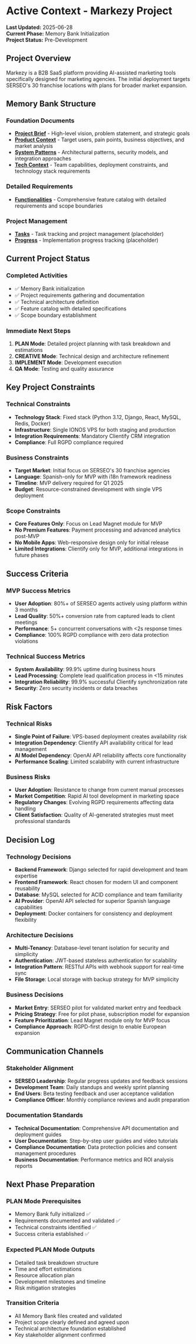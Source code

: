 # Active Context - Markezy Project

**Last Updated:** 2025-06-28  
**Current Phase:** Memory Bank Initialization  
**Project Status:** Pre-Development

## Project Overview

Markezy is a B2B SaaS platform providing AI-assisted marketing tools specifically designed for marketing agencies. The initial deployment targets SERSEO's 30 franchise locations with plans for broader market expansion.

## Memory Bank Structure

### Foundation Documents

- **[Project Brief](./projectbrief.md)** - High-level vision, problem statement, and strategic goals
- **[Product Context](./productContext.md)** - Target users, pain points, business objectives, and market analysis
- **[System Patterns](./systemPatterns.md)** - Architectural patterns, security models, and integration approaches
- **[Tech Context](./techContext.md)** - Team capabilities, deployment constraints, and technology stack requirements

### Detailed Requirements

- **[Functionalities](./functionalities.md)** - Comprehensive feature catalog with detailed requirements and scope boundaries

### Project Management

- **[Tasks](./tasks.md)** - Task tracking and project management (placeholder)
- **[Progress](./progress.md)** - Implementation progress tracking (placeholder)

## Current Project Status

### Completed Activities

- ✅ Memory Bank initialization
- ✅ Project requirements gathering and documentation
- ✅ Technical architecture definition
- ✅ Feature catalog with detailed specifications
- ✅ Scope boundary establishment

### Immediate Next Steps

1. **PLAN Mode**: Detailed project planning with task breakdown and estimations
2. **CREATIVE Mode**: Technical design and architecture refinement
3. **IMPLEMENT Mode**: Development execution
4. **QA Mode**: Testing and quality assurance

## Key Project Constraints

### Technical Constraints

- **Technology Stack**: Fixed stack (Python 3.12, Django, React, MySQL, Redis, Docker)
- **Infrastructure**: Single IONOS VPS for both staging and production
- **Integration Requirements**: Mandatory Clientify CRM integration
- **Compliance**: Full RGPD compliance required

### Business Constraints

- **Target Market**: Initial focus on SERSEO's 30 franchise agencies
- **Language**: Spanish-only for MVP with i18n framework readiness
- **Timeline**: MVP delivery required for Q1 2025
- **Budget**: Resource-constrained development with single VPS deployment

### Scope Constraints

- **Core Features Only**: Focus on Lead Magnet module for MVP
- **No Premium Features**: Payment processing and advanced analytics post-MVP
- **No Mobile Apps**: Web-responsive design only for initial release
- **Limited Integrations**: Clientify only for MVP, additional integrations in future phases

## Success Criteria

### MVP Success Metrics

- **User Adoption**: 80%+ of SERSEO agents actively using platform within 3 months
- **Lead Quality**: 50%+ conversion rate from captured leads to client meetings
- **Performance**: 5+ concurrent conversations with <2s response times
- **Compliance**: 100% RGPD compliance with zero data protection violations

### Technical Success Metrics

- **System Availability**: 99.9% uptime during business hours
- **Lead Processing**: Complete lead qualification process in <15 minutes
- **Integration Reliability**: 99.9% successful Clientify synchronization rate
- **Security**: Zero security incidents or data breaches

## Risk Factors

### Technical Risks

- **Single Point of Failure**: VPS-based deployment creates availability risk
- **Integration Dependency**: Clientify API availability critical for lead management
- **AI Model Dependency**: OpenAI API reliability affects core functionality
- **Performance Scaling**: Limited scalability with current infrastructure

### Business Risks

- **User Adoption**: Resistance to change from current manual processes
- **Market Competition**: Rapid AI tool development in marketing space
- **Regulatory Changes**: Evolving RGPD requirements affecting data handling
- **Client Satisfaction**: Quality of AI-generated strategies must meet professional standards

## Decision Log

### Technology Decisions

- **Backend Framework**: Django selected for rapid development and team expertise
- **Frontend Framework**: React chosen for modern UI and component reusability
- **Database**: MySQL selected for ACID compliance and team familiarity
- **AI Provider**: OpenAI API selected for superior Spanish language capabilities
- **Deployment**: Docker containers for consistency and deployment flexibility

### Architecture Decisions

- **Multi-Tenancy**: Database-level tenant isolation for security and simplicity
- **Authentication**: JWT-based stateless authentication for scalability
- **Integration Pattern**: RESTful APIs with webhook support for real-time sync
- **File Storage**: Local storage with backup strategy for MVP simplicity

### Business Decisions

- **Market Entry**: SERSEO pilot for validated market entry and feedback
- **Pricing Strategy**: Free for pilot phase, subscription model for expansion
- **Feature Prioritization**: Lead Magnet module only for MVP focus
- **Compliance Approach**: RGPD-first design to enable European expansion

## Communication Channels

### Stakeholder Alignment

- **SERSEO Leadership**: Regular progress updates and feedback sessions
- **Development Team**: Daily standups and weekly sprint planning
- **End Users**: Beta testing feedback and user acceptance validation
- **Compliance Officer**: Monthly compliance reviews and audit preparation

### Documentation Standards

- **Technical Documentation**: Comprehensive API documentation and deployment guides
- **User Documentation**: Step-by-step user guides and video tutorials
- **Compliance Documentation**: Data protection policies and consent management procedures
- **Business Documentation**: Performance metrics and ROI analysis reports

## Next Phase Preparation

### PLAN Mode Prerequisites

- Memory Bank fully initialized ✅
- Requirements documented and validated ✅
- Technical constraints identified ✅
- Success criteria established ✅

### Expected PLAN Mode Outputs

- Detailed task breakdown structure
- Time and effort estimations
- Resource allocation plan
- Development milestones and timeline
- Risk mitigation strategies

### Transition Criteria

- All Memory Bank files created and validated
- Project scope clearly defined and agreed upon
- Technical architecture foundation established
- Key stakeholder alignment confirmed
